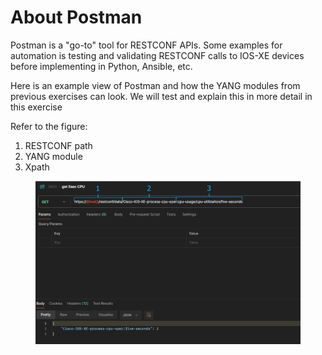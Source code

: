 # About Postman

Postman is a "go-to" tool for RESTCONF APIs. Some examples for automation is testing and validating RESTCONF calls to IOS-XE devices before implementing in Python, Ansible, etc.

Here is an example view of Postman and how the YANG modules from previous exercises can look. We will test and explain this in more detail in this exercise

Refer to the figure:

1. RESTCONF path
2. YANG module
3. Xpath

<div data-full-width="true"><figure><img src="../../.gitbook/assets/image (11) (1).png" alt=""><figcaption></figcaption></figure></div>

